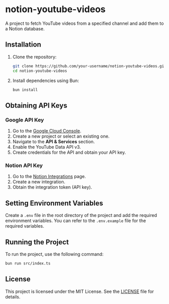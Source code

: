 # notion-youtube-videos

A project to fetch YouTube videos from a specified channel and add them to a Notion database.

## Installation

1. Clone the repository:
    ```sh
    git clone https://github.com/your-username/notion-youtube-videos.git
    cd notion-youtube-videos
    ```

2. Install dependencies using Bun:
    ```sh
    bun install
    ```

## Obtaining API Keys

### Google API Key

1. Go to the [Google Cloud Console](https://console.cloud.google.com/).
2. Create a new project or select an existing one.
3. Navigate to the **API & Services** section.
4. Enable the YouTube Data API v3.
5. Create credentials for the API and obtain your API key.

### Notion API Key

1. Go to the [Notion Integrations](https://www.notion.so/my-integrations) page.
2. Create a new integration.
3. Obtain the integration token (API key).

## Setting Environment Variables

Create a `.env` file in the root directory of the project and add the required environment variables. You can refer to the `.env.example` file for the required variables.

## Running the Project

To run the project, use the following command:

```sh
bun run src/index.ts
```

## License

This project is licensed under the MIT License. See the [LICENSE](LICENSE) file for details.
